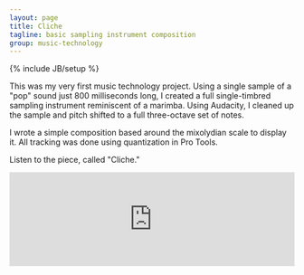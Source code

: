 ```yaml
---
layout: page
title: Cliche
tagline: basic sampling instrument composition
group: music-technology
---
```

{% include JB/setup %}

This was my very first music technology project. Using a single sample of a "pop" sound just 800 milliseconds long, I created a full single-timbred sampling instrument reminiscent of a marimba. Using Audacity, I cleaned up the sample and pitch shifted to a full three-octave set of notes.

I wrote a simple composition based around the mixolydian scale to display it. All tracking was done using quantization in Pro Tools.

Listen to the piece, called "Cliche."

<iframe width="100%" height="166" scrolling="no" frameborder="no" src="https://w.soundcloud.com/player/?url=http%3A%2F%2Fapi.soundcloud.com%2Ftracks%2F67090198&amp;color=33b5e5&amp;auto_play=false&amp;show_artwork=false"> </iframe>

